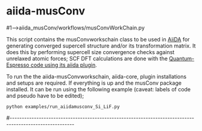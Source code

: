 # aiida-musConv

#1-->aiida_musConv/workflows/musConvWorkChain.py

This script contains the musConvworkschain class to be used in [AiiDA](www.aiida.net)
for generating converged supercell structure and/or its transformation matrix. It does this
by performing supercell size convergence checks against unrelaxed atomic forces; SCF DFT calculations
are done with the [Quantum-Espresso code using its aiida plugin](https://aiida-quantumespresso.readthedocs.io/en/latest/).

To run the the aiida-musConvworkschain, aiida-core, plugin installations and setups are required.
If everything is up and the musConv package installed. It can be run using the following example
(caveat: labels of code and pseudo have to be edited);

```python examples/run_aiidamusconv_Si_LiF.py```



#--------------------------------------------------------------------------------------------------------
